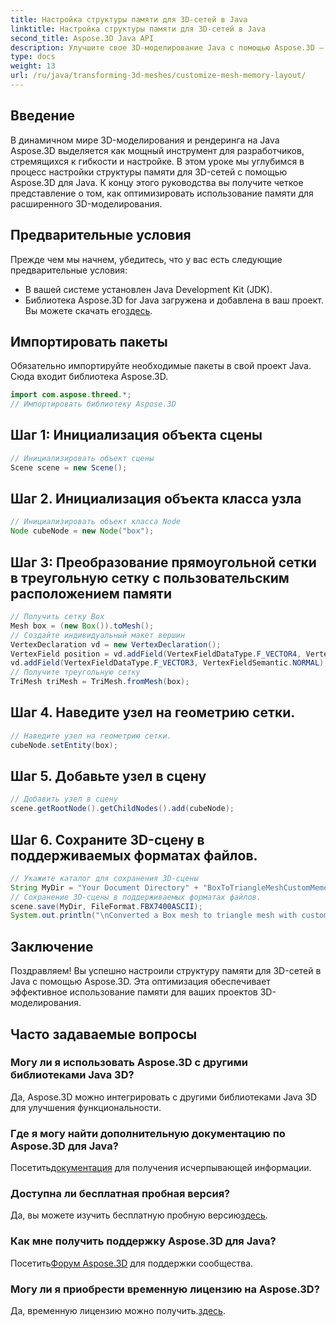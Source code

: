 ```yaml
---
title: Настройка структуры памяти для 3D-сетей в Java
linktitle: Настройка структуры памяти для 3D-сетей в Java
second_title: Aspose.3D Java API
description: Улучшите свое 3D-моделирование Java с помощью Aspose.3D — настройте структуру памяти для оптимальной производительности. Следуйте нашему пошаговому руководству прямо сейчас!
type: docs
weight: 13
url: /ru/java/transforming-3d-meshes/customize-mesh-memory-layout/
---
```

## Введение
В динамичном мире 3D-моделирования и рендеринга на Java Aspose.3D выделяется как мощный инструмент для разработчиков, стремящихся к гибкости и настройке. В этом уроке мы углубимся в процесс настройки структуры памяти для 3D-сетей с помощью Aspose.3D для Java. К концу этого руководства вы получите четкое представление о том, как оптимизировать использование памяти для расширенного 3D-моделирования.
## Предварительные условия
Прежде чем мы начнем, убедитесь, что у вас есть следующие предварительные условия:
- В вашей системе установлен Java Development Kit (JDK).
-  Библиотека Aspose.3D for Java загружена и добавлена в ваш проект. Вы можете скачать его[здесь](https://releases.aspose.com/3d/java/).
## Импортировать пакеты
Обязательно импортируйте необходимые пакеты в свой проект Java. Сюда входит библиотека Aspose.3D.
```java
import com.aspose.threed.*;
// Импортировать библиотеку Aspose.3D
```
## Шаг 1: Инициализация объекта сцены
```java
// Инициализировать объект сцены
Scene scene = new Scene();
```
## Шаг 2. Инициализация объекта класса узла
```java
// Инициализировать объект класса Node
Node cubeNode = new Node("box");
```
## Шаг 3: Преобразование прямоугольной сетки в треугольную сетку с пользовательским расположением памяти
```java
// Получить сетку Box
Mesh box = (new Box()).toMesh();
// Создайте индивидуальный макет вершин
VertexDeclaration vd = new VertexDeclaration();
VertexField position = vd.addField(VertexFieldDataType.F_VECTOR4, VertexFieldSemantic.POSITION);
vd.addField(VertexFieldDataType.F_VECTOR3, VertexFieldSemantic.NORMAL);
// Получите треугольную сетку
TriMesh triMesh = TriMesh.fromMesh(box);
```
## Шаг 4. Наведите узел на геометрию сетки.
```java
// Наведите узел на геометрию сетки.
cubeNode.setEntity(box);
```
## Шаг 5. Добавьте узел в сцену
```java
// Добавить узел в сцену
scene.getRootNode().getChildNodes().add(cubeNode);
```
## Шаг 6. Сохраните 3D-сцену в поддерживаемых форматах файлов.
```java
// Укажите каталог для сохранения 3D-сцены
String MyDir = "Your Document Directory" + "BoxToTriangleMeshCustomMemoryLayoutScene.fbx";
// Сохранение 3D-сцены в поддерживаемых форматах файлов.
scene.save(MyDir, FileFormat.FBX7400ASCII);
System.out.println("\nConverted a Box mesh to triangle mesh with custom memory layout of the vertex successfully.\nFile saved at " + MyDir);
```
## Заключение
Поздравляем! Вы успешно настроили структуру памяти для 3D-сетей в Java с помощью Aspose.3D. Эта оптимизация обеспечивает эффективное использование памяти для ваших проектов 3D-моделирования.
## Часто задаваемые вопросы
### Могу ли я использовать Aspose.3D с другими библиотеками Java 3D?
Да, Aspose.3D можно интегрировать с другими библиотеками Java 3D для улучшения функциональности.
### Где я могу найти дополнительную документацию по Aspose.3D для Java?
 Посетить[документация](https://reference.aspose.com/3d/java/) для получения исчерпывающей информации.
### Доступна ли бесплатная пробная версия?
 Да, вы можете изучить бесплатную пробную версию[здесь](https://releases.aspose.com/).
### Как мне получить поддержку Aspose.3D для Java?
 Посетить[Форум Aspose.3D](https://forum.aspose.com/c/3d/18) для поддержки сообщества.
### Могу ли я приобрести временную лицензию на Aspose.3D?
 Да, временную лицензию можно получить.[здесь](https://purchase.aspose.com/temporary-license/).